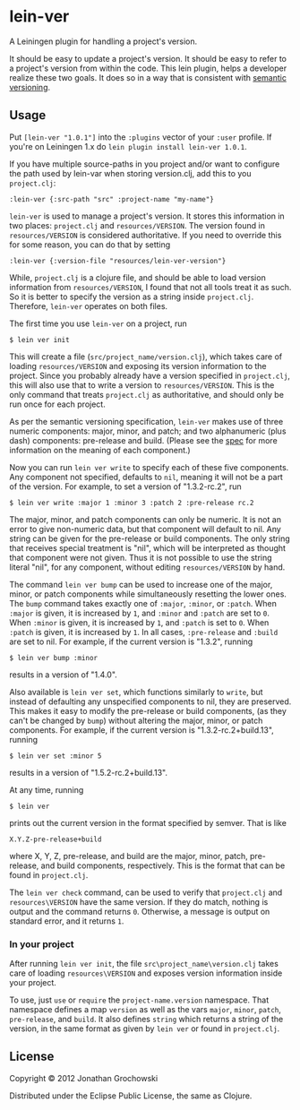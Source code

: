 # lein-ver

A Leiningen plugin for handling a project's version.

It should be easy to update a project's version.
It should be easy to refer to a project's version from within the code.
This lein plugin, helps a developer realize these two goals.
It does so in a way that is consistent with
[semantic versioning](http://semver.org/).

## Usage

Put `[lein-ver "1.0.1"]`
into the `:plugins` vector of your `:user` profile.
If you're on Leiningen 1.x do `lein plugin install lein-ver 1.0.1`.

If you have multiple source-paths in you project and/or want to configure
the path used by lein-var when storing version.clj, add this to you `project.clj`:

	:lein-ver {:src-path "src" :project-name "my-name"}

`lein-ver` is used to manage a project's version.
It stores this information in two places:
`project.clj` and `resources/VERSION`.
The version found in `resources/VERSION` is considered authoritative.
If you need to override this for some reason, you can do that by setting

	:lein-ver {:version-file "resources/lein-ver-version"}

While, `project.clj` is a clojure file,
and should be able to load version information from `resources/VERSION`,
I found that not all tools treat it as such.
So it is better to specify the version as a string inside `project.clj`.
Therefore, `lein-ver` operates on both files.

The first time you use `lein-ver` on a project, run

    $ lein ver init

This will create a file (`src/project_name/version.clj`),
which takes care of loading `resources/VERSION`
and exposing its version information to the project.
Since you probably already have a version specified in `project.clj`,
this will also use that to write a version to `resources/VERSION`.
This is the only command that treats `project.clj` as authoritative,
and should only be run once for each project.

As per the semantic versioning specification,
`lein-ver` makes use of three numeric components:
major, minor, and patch;
and two alphanumeric (plus dash) components:
pre-release and build.
(Please see the [spec](http://semver.org/)
for more information on the meaning of each component.)

Now you can run `lein ver write`
to specify each of these five components.
Any component not specified, defaults to `nil`,
meaning it will not be a part of the version.
For example, to set a version of "1.3.2-rc.2", run

    $ lein ver write :major 1 :minor 3 :patch 2 :pre-release rc.2

The major, minor, and patch components can only be numeric.
It is not an error to give non-numeric data,
but that component will default to nil.
Any string can be given for the pre-release or build components.
The only string that receives special treatment is "nil",
which will be interpreted as thought that component were not given.
Thus it is not possible to use the string literal "nil",
for any component, without editing `resources/VERSION` by hand.

The command `lein ver bump` can be used to increase one of the
major, minor, or patch components
while simultaneously resetting the lower ones.
The `bump` command takes exactly one of
`:major`, `:minor`, or `:patch`.
When `:major` is given, it is increased by `1`,
and `:minor` and `:patch` are set to `0`.
When `:minor` is given, it is increased by `1`,
and `:patch` is set to `0`.
When `:patch` is given, it is increased by `1`.
In all cases, `:pre-release` and `:build` are set to nil.
For example, if the current version is "1.3.2", running

    $ lein ver bump :minor

results in a version of "1.4.0".

Also available is `lein ver set`, which functions similarly to `write`,
but instead of defaulting any unspecified components to nil,
they are preserved.
This makes it easy to modify the pre-release or build components,
(as they can't be changed by `bump`)
without altering the major, minor, or patch components.
For example, if the current version is "1.3.2-rc.2+build.13", running

    $ lein ver set :minor 5

results in a version of "1.5.2-rc.2+build.13".

At any time, running

    $ lein ver

prints out the current version in the format specified by semver.
That is like

    X.Y.Z-pre-release+build

where X, Y, Z, pre-release, and build are the
major, minor, patch, pre-release, and build components, respectively.
This is the format that can be found in `project.clj`.

The `lein ver check` command, can be used to verify that
`project.clj` and `resources\VERSION` have the same version.
If they do match, nothing is output and the command returns `0`.
Otherwise, a message is output on standard error, and it returns `1`.

### In your project

After running `lein ver init`,
the file `src\project_name\version.clj`
takes care of loading `resources\VERSION`
and exposes version information inside your project.

To use, just `use` or `require` the `project-name.version` namespace.
That namespace defines a map `version` as well as the vars
`major`, `minor`, `patch`, `pre-release`, and `build`.
It also defines `string` which returns a string of the version,
in the same format as given by `lein ver` or found in `project.clj`.

## License

Copyright © 2012 Jonathan Grochowski

Distributed under the Eclipse Public License, the same as Clojure.
